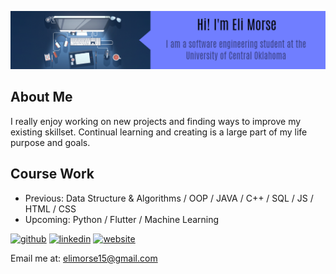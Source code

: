 
![I am a software engineering student at the University of Central Oklahoma.](https://github.com/EsromGile/EsromGile/blob/main/eli-morse-banner-3.png)

## About Me
I really enjoy working on new projects and finding ways to improve my existing skillset. Continual learning and creating is a large part of my life purpose and goals. 

## Course Work
- Previous: Data Structure & Algorithms / OOP / JAVA / C++ / SQL / JS / HTML / CSS
- Upcoming: Python / Flutter / Machine Learning

[<img src='https://cdn.jsdelivr.net/npm/simple-icons@3.0.1/icons/github.svg' alt='github' height='40'>](https://github.com/EsromGile)  [<img src='https://cdn.jsdelivr.net/npm/simple-icons@3.0.1/icons/linkedin.svg' alt='linkedin' height='40'>](https://www.linkedin.com/in/eli-morse-743335228/)  [<img src='https://cdn.jsdelivr.net/npm/simple-icons@3.0.1/icons/icloud.svg' alt='website' height='40'>](https://esromgile.github.io)  

Email me at: elimorse15@gmail.com
